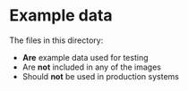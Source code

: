 # Example data

The files in this directory:

* **Are** example data used for testing
* Are **not** included in any of the images
* Should **not** be used in production systems
